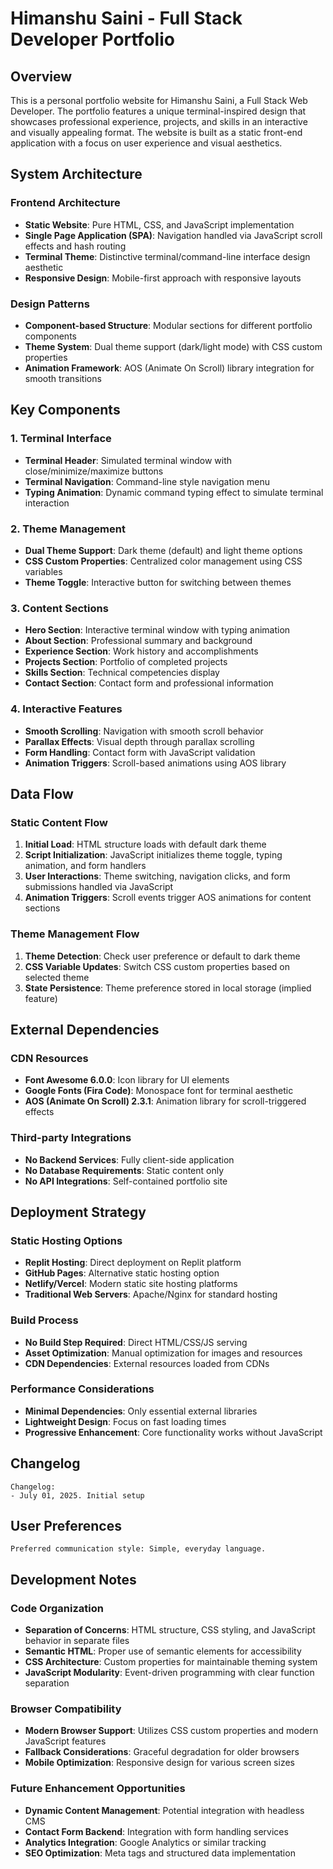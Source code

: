 # Himanshu Saini - Full Stack Developer Portfolio

## Overview

This is a personal portfolio website for Himanshu Saini, a Full Stack Web Developer. The portfolio features a unique terminal-inspired design that showcases professional experience, projects, and skills in an interactive and visually appealing format. The website is built as a static front-end application with a focus on user experience and visual aesthetics.

## System Architecture

### Frontend Architecture
- **Static Website**: Pure HTML, CSS, and JavaScript implementation
- **Single Page Application (SPA)**: Navigation handled via JavaScript scroll effects and hash routing
- **Terminal Theme**: Distinctive terminal/command-line interface design aesthetic
- **Responsive Design**: Mobile-first approach with responsive layouts

### Design Patterns
- **Component-based Structure**: Modular sections for different portfolio components
- **Theme System**: Dual theme support (dark/light mode) with CSS custom properties
- **Animation Framework**: AOS (Animate On Scroll) library integration for smooth transitions

## Key Components

### 1. Terminal Interface
- **Terminal Header**: Simulated terminal window with close/minimize/maximize buttons
- **Terminal Navigation**: Command-line style navigation menu
- **Typing Animation**: Dynamic command typing effect to simulate terminal interaction

### 2. Theme Management
- **Dual Theme Support**: Dark theme (default) and light theme options
- **CSS Custom Properties**: Centralized color management using CSS variables
- **Theme Toggle**: Interactive button for switching between themes

### 3. Content Sections
- **Hero Section**: Interactive terminal window with typing animation
- **About Section**: Professional summary and background
- **Experience Section**: Work history and accomplishments
- **Projects Section**: Portfolio of completed projects
- **Skills Section**: Technical competencies display
- **Contact Section**: Contact form and professional information

### 4. Interactive Features
- **Smooth Scrolling**: Navigation with smooth scroll behavior
- **Parallax Effects**: Visual depth through parallax scrolling
- **Form Handling**: Contact form with JavaScript validation
- **Animation Triggers**: Scroll-based animations using AOS library

## Data Flow

### Static Content Flow
1. **Initial Load**: HTML structure loads with default dark theme
2. **Script Initialization**: JavaScript initializes theme toggle, typing animation, and form handlers
3. **User Interactions**: Theme switching, navigation clicks, and form submissions handled via JavaScript
4. **Animation Triggers**: Scroll events trigger AOS animations for content sections

### Theme Management Flow
1. **Theme Detection**: Check user preference or default to dark theme
2. **CSS Variable Updates**: Switch CSS custom properties based on selected theme
3. **State Persistence**: Theme preference stored in local storage (implied feature)

## External Dependencies

### CDN Resources
- **Font Awesome 6.0.0**: Icon library for UI elements
- **Google Fonts (Fira Code)**: Monospace font for terminal aesthetic
- **AOS (Animate On Scroll) 2.3.1**: Animation library for scroll-triggered effects

### Third-party Integrations
- **No Backend Services**: Fully client-side application
- **No Database Requirements**: Static content only
- **No API Integrations**: Self-contained portfolio site

## Deployment Strategy

### Static Hosting Options
- **Replit Hosting**: Direct deployment on Replit platform
- **GitHub Pages**: Alternative static hosting option
- **Netlify/Vercel**: Modern static site hosting platforms
- **Traditional Web Servers**: Apache/Nginx for standard hosting

### Build Process
- **No Build Step Required**: Direct HTML/CSS/JS serving
- **Asset Optimization**: Manual optimization for images and resources
- **CDN Dependencies**: External resources loaded from CDNs

### Performance Considerations
- **Minimal Dependencies**: Only essential external libraries
- **Lightweight Design**: Focus on fast loading times
- **Progressive Enhancement**: Core functionality works without JavaScript

## Changelog

```
Changelog:
- July 01, 2025. Initial setup
```

## User Preferences

```
Preferred communication style: Simple, everyday language.
```

## Development Notes

### Code Organization
- **Separation of Concerns**: HTML structure, CSS styling, and JavaScript behavior in separate files
- **Semantic HTML**: Proper use of semantic elements for accessibility
- **CSS Architecture**: Custom properties for maintainable theming system
- **JavaScript Modularity**: Event-driven programming with clear function separation

### Browser Compatibility
- **Modern Browser Support**: Utilizes CSS custom properties and modern JavaScript features
- **Fallback Considerations**: Graceful degradation for older browsers
- **Mobile Optimization**: Responsive design for various screen sizes

### Future Enhancement Opportunities
- **Dynamic Content Management**: Potential integration with headless CMS
- **Contact Form Backend**: Integration with form handling services
- **Analytics Integration**: Google Analytics or similar tracking
- **SEO Optimization**: Meta tags and structured data implementation
